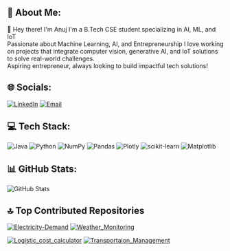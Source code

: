 
## 💫 About Me:
👋 Hey there! I'm Anuj 
I'm a B.Tech CSE student specializing in AI, ML, and IoT  
Passionate about Machine Learning, AI, and Entrepreneurship
I love working on projects that integrate computer vision, generative AI, and IoT solutions to solve real-world challenges.  
Aspiring entrepreneur, always looking to build impactful tech solutions!  

## 🌐 Socials:
[![LinkedIn](https://img.shields.io/badge/LinkedIn-%230077B5.svg?logo=linkedin&logoColor=white)](https://www.linkedin.com/in/AnujSaxenaWork/?utm_source=share&utm_campaign=share_via&utm_content=profile&utm_medium=android_app) [![Email](https://img.shields.io/badge/Email-D14836?logo=gmail&logoColor=white)](mailto:anujsaxena337@gmail.com)

## 💻 Tech Stack:
![Java](https://img.shields.io/badge/java-%23ED8B00.svg?style=for-the-badge&logo=openjdk&logoColor=white) ![Python](https://img.shields.io/badge/python-3670A0?style=for-the-badge&logo=python&logoColor=ffdd54) ![NumPy](https://img.shields.io/badge/numpy-%23013243.svg?style=for-the-badge&logo=numpy&logoColor=white) ![Pandas](https://img.shields.io/badge/pandas-%23150458.svg?style=for-the-badge&logo=pandas&logoColor=white) ![Plotly](https://img.shields.io/badge/Plotly-%233F4F75.svg?style=for-the-badge&logo=plotly&logoColor=white) ![scikit-learn](https://img.shields.io/badge/scikit--learn-%23F7931E.svg?style=for-the-badge&logo=scikit-learn&logoColor=white) ![Matplotlib](https://img.shields.io/badge/Matplotlib-%23ffffff.svg?style=for-the-badge&logo=Matplotlib&logoColor=black)
 

## 📊 GitHub Stats:
![GitHub Stats](https://github-readme-stats.vercel.app/api?username=AnujSaxena11&show_icons=true&theme=dark)


## 🔝 Top Contributed Repositories

[![Electricity-Demand](https://github-readme-stats.vercel.app/api/pin/?username=AnujSaxena11&repo=Electricity-Demand&theme=dark)](https://github.com/AnujSaxena11/Electricity-Demand)
[![Weather_Monitoring](https://github-readme-stats.vercel.app/api/pin/?username=AnujSaxena11&repo=Weather_Monitoring&theme=dark)](https://github.com/AnujSaxena11/Weather_Monitoring)

[![Logistic_cost_calculator](https://github-readme-stats.vercel.app/api/pin/?username=AnujSaxena11&repo=Logistic_cost_calculator&theme=dark)](https://github.com/AnujSaxena11/Logistic_cost_calculator)
[![Transportaion_Management](https://github-readme-stats.vercel.app/api/pin/?username=AnujSaxena11&repo=Transportaion_Management&theme=dark)](https://github.com/AnujSaxena11/Transportaion_Management)




<!--
**AnujSaxena11/AnujSaxena11** is a ✨ _special_ ✨ repository because its `README.md` (this file) appears on your GitHub profile.

Here are some ideas to get you started:

- 🔭 I’m currently working on ...
- 🌱 I’m currently learning ...
- 👯 I’m looking to collaborate on ...
- 🤔 I’m looking for help with ...
- 💬 Ask me about ...
- 📫 How to reach me: ...
- 😄 Pronouns: ...
- ⚡ Fun fact: ...
-->
